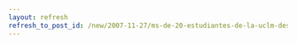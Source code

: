 ```yaml
---
layout: refresh
refresh_to_post_id: /new/2007-11-27/ms-de-20-estudiantes-de-la-uclm-desarrollarn-proyectos-en-sl
---
```

